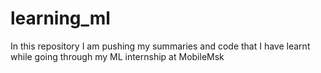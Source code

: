 # learning_ml
In this repository I am pushing my summaries and code that I have learnt while going through my ML internship at MobileMsk
